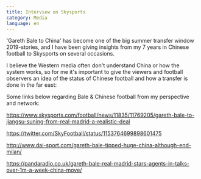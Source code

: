 ```yaml
---
title: Interview on Skysports
category: Media
language: en
---
```

'Gareth Bale to China' has become one of the big summer transfer window 2019-stories, and I have been giving insights from my 7 years in Chinese football to Skysports on several occasions.

I believe the Western media often don't understand China or how the system works, so for me it's important to give the viewers and football observers an idea of the status of Chinese football and how a transfer is done in the far east:

Some links below regarding Bale & Chinese football from my perspective and network:

<https://www.skysports.com/football/news/11835/11769205/gareth-bale-to-jiangsu-suning-from-real-madrid-a-realistic-deal>

<https://twitter.com/SkyFootball/status/1153764699898601475>

<http://www.dai-sport.com/gareth-bale-tipped-huge-china-although-end-milan/>

<https://pandaradio.co.uk/gareth-bale-real-madrid-stars-agents-in-talks-over-1m-a-week-china-move/>
